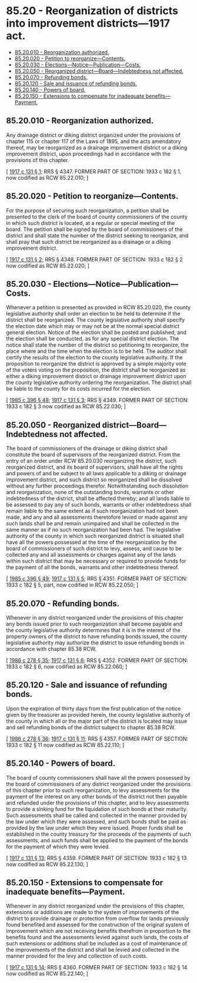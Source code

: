 # 85.20 - Reorganization of districts into improvement districts—1917 act.
* [85.20.010 - Reorganization authorized.](#8520010---reorganization-authorized)
* [85.20.020 - Petition to reorganize—Contents.](#8520020---petition-to-reorganizecontents)
* [85.20.030 - Elections—Notice—Publication—Costs.](#8520030---electionsnoticepublicationcosts)
* [85.20.050 - Reorganized district—Board—Indebtedness not affected.](#8520050---reorganized-districtboardindebtedness-not-affected)
* [85.20.070 - Refunding bonds.](#8520070---refunding-bonds)
* [85.20.120 - Sale and issuance of refunding bonds.](#8520120---sale-and-issuance-of-refunding-bonds)
* [85.20.140 - Powers of board.](#8520140---powers-of-board)
* [85.20.150 - Extensions to compensate for inadequate benefits—Payment.](#8520150---extensions-to-compensate-for-inadequate-benefitspayment)
## 85.20.010 - Reorganization authorized.
Any drainage district or diking district organized under the provisions of chapter 115 or chapter 117 of the Laws of 1895, and the acts amendatory thereof, may be reorganized as a drainage improvement district or a diking improvement district, upon proceedings had in accordance with the provisions of this chapter.

\[ [1917 c 131 § 1](http://leg.wa.gov/CodeReviser/documents/sessionlaw/1917c131.pdf?cite=1917%20c%20131%20§%201); RRS § 4347. FORMER PART OF SECTION: 1933 c 182 § 1, now codified as RCW  85.22.010; \]

## 85.20.020 - Petition to reorganize—Contents.
For the purpose of securing such reorganization, a petition shall be presented to the clerk of the board of county commissioners of the county in which such district is located, at a regular or special meeting of the board. The petition shall be signed by the board of commissioners of the district and shall state the number of the district seeking to reorganize, and shall pray that such district be reorganized as a drainage or a diking improvement district.

\[ [1917 c 131 § 2](http://leg.wa.gov/CodeReviser/documents/sessionlaw/1917c131.pdf?cite=1917%20c%20131%20§%202); RRS § 4348. FORMER PART OF SECTION: 1933 c 182 § 2 now codified as RCW  85.22.020; \]

## 85.20.030 - Elections—Notice—Publication—Costs.
Whenever a petition is presented as provided in RCW 85.20.020, the county legislative authority shall order an election to be held to determine if the district shall be reorganized. The county legislative authority shall specify the election date which may or may not be at the normal special district general election. Notice of the election shall be posted and published, and the election shall be conducted, as for any special district election. The notice shall state the number of the district so petitioning to reorganize, the place where and the time when the election is to be held. The auditor shall certify the results of the election to the county legislative authority. If the proposition to reorganize the district is approved by a simple majority vote of the voters voting on the proposition, the district shall be reorganized as either a diking improvement district or drainage improvement district upon the county legislative authority ordering the reorganization. The district shall be liable to the county for its costs incurred for the election.

\[ [1985 c 396 § 48](http://leg.wa.gov/CodeReviser/documents/sessionlaw/1985c396.pdf?cite=1985%20c%20396%20§%2048); [1917 c 131 § 3](http://leg.wa.gov/CodeReviser/documents/sessionlaw/1917c131.pdf?cite=1917%20c%20131%20§%203); RRS § 4349. FORMER PART OF SECTION: 1933 c 182 § 3 now codified as RCW  85.22.030; \]

## 85.20.050 - Reorganized district—Board—Indebtedness not affected.
The board of commissioners of the drainage or diking district shall constitute the board of supervisors of the reorganized district. From the entry of an order under RCW 85.20.030 reorganizing the district, such reorganized district, and its board of supervisors, shall have all the rights and powers of and be subject to all laws applicable to a diking or drainage improvement district, and such district so reorganized shall be dissolved without any further proceedings therefor. Notwithstanding such dissolution and reorganization, none of the outstanding bonds, warrants or other indebtedness of the district, shall be affected thereby; and all lands liable to be assessed to pay any of such bonds, warrants or other indebtedness shall remain liable to the same extent as if such reorganization had not been made, and any and all assessments theretofore levied or made against any such lands shall be and remain unimpaired and shall be collected in the same manner as if no such reorganization had been had. The legislative authority of the county in which such reorganized district is situated shall have all the powers possessed at the time of the reorganization by the board of commissioners of such district to levy, assess, and cause to be collected any and all assessments or charges against any of the lands within such district that may be necessary or required to provide funds for the payment of all the bonds, warrants and other indebtedness thereof.

\[ [1985 c 396 § 49](http://leg.wa.gov/CodeReviser/documents/sessionlaw/1985c396.pdf?cite=1985%20c%20396%20§%2049); [1917 c 131 § 5](http://leg.wa.gov/CodeReviser/documents/sessionlaw/1917c131.pdf?cite=1917%20c%20131%20§%205); RRS § 4351. FORMER PART OF SECTION: 1933 c 182 § 5, part, now codified in RCW  85.22.050; \]

## 85.20.070 - Refunding bonds.
Whenever in any district reorganized under the provisions of this chapter any bonds issued prior to such reorganization shall become payable and the county legislative authority determines that it is in the interest of the property owners of the district to have refunding bonds issued, the county legislative authority may authorize the district to issue refunding bonds in accordance with chapter 85.38 RCW.

\[ [1986 c 278 § 35](http://leg.wa.gov/CodeReviser/documents/sessionlaw/1986c278.pdf?cite=1986%20c%20278%20§%2035); [1917 c 131 § 6](http://leg.wa.gov/CodeReviser/documents/sessionlaw/1917c131.pdf?cite=1917%20c%20131%20§%206); RRS § 4352. FORMER PART OF SECTION: 1933 c 182 § 6, now codified as RCW  85.22.060; \]

## 85.20.120 - Sale and issuance of refunding bonds.
Upon the expiration of thirty days from the first publication of the notice given by the treasurer as provided herein, the county legislative authority of the county in which all or the major part of the district is located may issue and sell refunding bonds of the district subject to chapter 85.38 RCW.

\[ [1986 c 278 § 36](http://leg.wa.gov/CodeReviser/documents/sessionlaw/1986c278.pdf?cite=1986%20c%20278%20§%2036); [1917 c 131 § 11](http://leg.wa.gov/CodeReviser/documents/sessionlaw/1917c131.pdf?cite=1917%20c%20131%20§%2011); RRS § 4357. FORMER PART OF SECTION: 1933 c 182 § 11 now codified as RCW  85.22.110; \]

## 85.20.140 - Powers of board.
The board of county commissioners shall have all the powers possessed by the board of commissioners of any district reorganized under the provisions of this chapter prior to such reorganization, to levy assessments for the payment of the interest on any other bonds of the district not then payable and refunded under the provisions of this chapter, and to levy assessments to provide a sinking fund for the liquidation of such bonds at their maturity. Such assessments shall be called and collected in the manner provided by the law under which they were assessed, and such bonds shall be paid as provided by the law under which they were issued. Proper funds shall be established in the county treasury for the proceeds of the payments of such assessments, and such funds shall be applied to the payment of the bonds for the payment of which they were levied.

\[ [1917 c 131 § 13](http://leg.wa.gov/CodeReviser/documents/sessionlaw/1917c131.pdf?cite=1917%20c%20131%20§%2013); RRS § 4359. FORMER PART OF SECTION: 1933 c 182 § 13 now codified as RCW  85.22.130; \]

## 85.20.150 - Extensions to compensate for inadequate benefits—Payment.
Whenever in any district reorganized under the provisions of this chapter, extensions or additions are made to the system of improvements of the district to provide drainage or protection from overflow for lands previously found benefited and assessed for the construction of the original system of improvement which are not receiving benefits therefrom in proportion to the benefits found and the assessments levied against such lands, the costs of such extensions or additions shall be included as a cost of maintenance of the improvements of the district and shall be levied and collected in the manner provided for the levy and collection of such costs.

\[ [1917 c 131 § 14](http://leg.wa.gov/CodeReviser/documents/sessionlaw/1917c131.pdf?cite=1917%20c%20131%20§%2014); RRS § 4360. FORMER PART OF SECTION: 1933 c 182 § 14 now codified as RCW  85.22.140; \]

